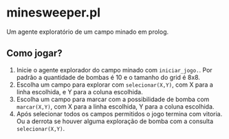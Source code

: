 # minesweeper.pl

Um agente exploratório de um campo minado em prolog.

## Como jogar?

1) Inicie o agente explorador do campo minado com `iniciar_jogo.`. Por padrão a quantidade de bombas é 10 e o tamanho do grid é 8x8.
2) Escolha um campo para explorar com `selecionar(X,Y)`, com X para a linha escolhida, e Y para a coluna escolhida.
3) Escolha um campo para marcar com a possibilidade de bomba com `marcar(X,Y)`, com X para a linha escolhida, Y para a coluna escolhida.
4) Após selecionar todos os campos permitidos o jogo termina com vitoria. Ou a derrota se houver alguma exploração de bomba com a consulta `selecionar(X,Y)`.

